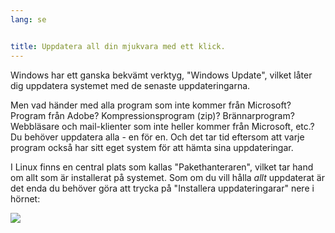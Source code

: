 ```yaml
---
lang: se


title: Uppdatera all din mjukvara med ett klick.
---
```


Windows har ett ganska bekvämt verktyg, "Windows Update", 
vilket låter dig uppdatera systemet med de senaste 
uppdateringarna.

Men vad händer med alla program som inte kommer från Microsoft? 
Program från Adobe? Kompressionsprogram (zip)? Brännarprogram? 
Webbläsare och mail-klienter som inte heller kommer från Microsoft, 
etc.? Du behöver uppdatera alla - en för en. Och det tar tid eftersom 
att varje program också har sitt eget system för att hämta sina 
uppdateringar.

I Linux finns en central plats som kallas "Pakethanteraren", 
vilket tar hand om allt som är installerat på systemet. Som om du vill 
hålla <i>allt</i> uppdaterat är det enda du behöver göra att 
trycka på "Installera uppdateringarar" nere i hörnet:

<img src="Images/global_update.png" />




